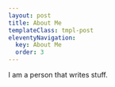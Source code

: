 ```yaml
---
layout: post
title: About Me
templateClass: tmpl-post
eleventyNavigation:
  key: About Me
  order: 3
---
```


I am a person that writes stuff.